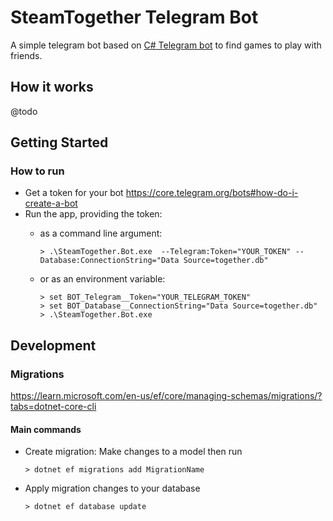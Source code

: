 # SteamTogether Telegram Bot

A simple telegram bot based on [C# Telegram bot](https://github.com/TelegramBots/Telegram.Bot) to find games to play with friends.

## How it works

@todo

## Getting Started

### How to run

* Get a token for your bot <https://core.telegram.org/bots#how-do-i-create-a-bot>
* Run the app, providing the token:
  * as a command line argument:

    ```shell
    > .\SteamTogether.Bot.exe  --Telegram:Token="YOUR_TOKEN" --Database:ConnectionString="Data Source=together.db"
    ```

  * or as an environment variable:

    ```shell
    > set BOT_Telegram__Token="YOUR_TELEGRAM_TOKEN"
    > set BOT_Database__ConnectionString="Data Source=together.db"
    > .\SteamTogether.Bot.exe
    ```
    
## Development

### Migrations

https://learn.microsoft.com/en-us/ef/core/managing-schemas/migrations/?tabs=dotnet-core-cli

#### Main commands
* Create migration:
  Make changes to a model then run
    ```shell
    > dotnet ef migrations add MigrationName
    ```
* Apply migration changes to your database
    ```shell
    > dotnet ef database update
    ```
